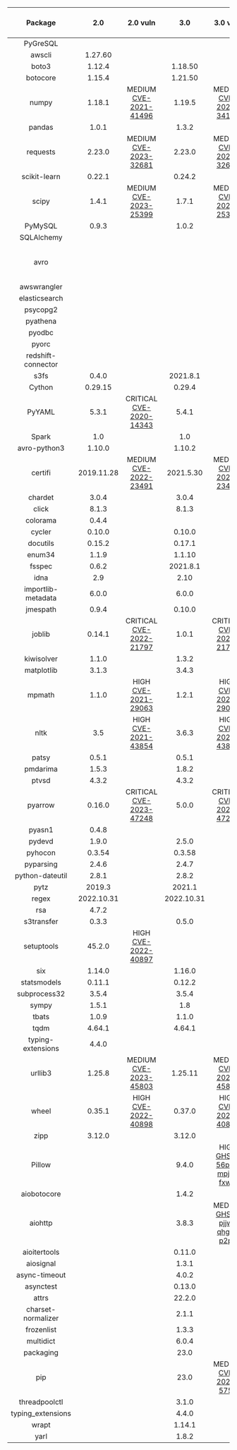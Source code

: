 |      Package       |    2.0     |                               2.0 vuln                                |    3.0     |                                    3.0 vuln                                     |    4.0     |                                    4.0 vuln                                     | shell 3.6 |                           shell 3.6 vuln                            | shell 3.9 | shell 3.9 vuln | shell 3.9 analytics |                      shell 3.9 analytics vuln                       |
|:------------------:|:----------:|:---------------------------------------------------------------------:|:----------:|:-------------------------------------------------------------------------------:|:----------:|:-------------------------------------------------------------------------------:|:---------:|:-------------------------------------------------------------------:|:---------:|:--------------:|:-------------------:|:-------------------------------------------------------------------:|
|      PyGreSQL      |            |                                                                       |            |                                                                                 |            |                                                                                 |   5.0.6   |                                                                     |           |                |                     |                                                                     |
|       awscli       |  1.27.60   |                                                                       |            |                                                                                 |            |                                                                                 |  116.242  |                                                                     |  1.23.5   |                |       1.23.5        |                                                                     |
|       boto3        |   1.12.4   |                                                                       |  1.18.50   |                                                                                 |  1.24.70   |                                                                                 |  1.9.203  |                                                                     |           |                |       1.22.5        |                                                                     |
|      botocore      |   1.15.4   |                                                                       |  1.21.50   |                                                                                 |  1.27.59   |                                                                                 | 1.12.232  |                                                                     |  1.23.5   |                |       1.23.5        |                                                                     |
|       numpy        |   1.18.1   |  MEDIUM [CVE-2021-41496](https://avd.aquasec.com/nvd/cve-2021-41496)  |   1.19.5   |       MEDIUM [CVE-2021-34141](https://avd.aquasec.com/nvd/cve-2021-34141)       |   1.23.5   |                                                                                 |  1.16.2   | MEDIUM [CVE-2021-41496](https://avd.aquasec.com/nvd/cve-2021-41496) |           |                |       1.22.3        |                                                                     |
|       pandas       |   1.0.1    |                                                                       |   1.3.2    |                                                                                 |   1.5.1    |                                                                                 |  0.24.2   |                                                                     |           |                |        1.4.2        |                                                                     |
|      requests      |   2.23.0   |  MEDIUM [CVE-2023-32681](https://avd.aquasec.com/nvd/cve-2023-32681)  |   2.23.0   |       MEDIUM [CVE-2023-32681](https://avd.aquasec.com/nvd/cve-2023-32681)       |   2.23.0   |       MEDIUM [CVE-2023-32681](https://avd.aquasec.com/nvd/cve-2023-32681)       |  2.22.0   | MEDIUM [CVE-2023-32681](https://avd.aquasec.com/nvd/cve-2023-32681) |           |                |       2.27.1        | MEDIUM [CVE-2023-32681](https://avd.aquasec.com/nvd/cve-2023-32681) |
|    scikit-learn    |   0.22.1   |                                                                       |   0.24.2   |                                                                                 |   0.24.2   |                                                                                 |  0.20.3   |                                                                     |           |                |        1.0.2        |                                                                     |
|       scipy        |   1.4.1    |  MEDIUM [CVE-2023-25399](https://avd.aquasec.com/nvd/cve-2023-25399)  |   1.7.1    |       MEDIUM [CVE-2023-25399](https://avd.aquasec.com/nvd/cve-2023-25399)       |   1.9.3    |       MEDIUM [CVE-2023-25399](https://avd.aquasec.com/nvd/cve-2023-25399)       |   1.2.1   | MEDIUM [CVE-2023-25399](https://avd.aquasec.com/nvd/cve-2023-25399) |           |                |        1.8.0        | MEDIUM [CVE-2023-25399](https://avd.aquasec.com/nvd/cve-2023-25399) |
|      PyMySQL       |   0.9.3    |                                                                       |   1.0.2    |                                                                                 |   1.0.2    |                                                                                 |           |                                                                     |           |                |        1.0.2        |                                                                     |
|     SQLAlchemy     |            |                                                                       |            |                                                                                 |            |                                                                                 |           |                                                                     |           |                |       1.4.36        |                                                                     |
|        avro        |            |                                                                       |            |                                                                                 |            |                                                                                 |           |                                                                     |           |                |       1.11.0        |  HIGH [CVE-2023-39410](https://avd.aquasec.com/nvd/cve-2023-39410)  |
|    awswrangler     |            |                                                                       |            |                                                                                 |            |                                                                                 |           |                                                                     |           |                |       2.15.1        |                                                                     |
|   elasticsearch    |            |                                                                       |            |                                                                                 |            |                                                                                 |           |                                                                     |           |                |        8.2.0        |                                                                     |
|      psycopg2      |            |                                                                       |            |                                                                                 |            |                                                                                 |           |                                                                     |           |                |        2.9.3        |                                                                     |
|      pyathena      |            |                                                                       |            |                                                                                 |            |                                                                                 |           |                                                                     |           |                |        2.5.3        |                                                                     |
|       pyodbc       |            |                                                                       |            |                                                                                 |            |                                                                                 |           |                                                                     |           |                |       4.0.32        |                                                                     |
|       pyorc        |            |                                                                       |            |                                                                                 |            |                                                                                 |           |                                                                     |           |                |        0.6.0        |                                                                     |
| redshift-connector |            |                                                                       |            |                                                                                 |            |                                                                                 |           |                                                                     |           |                |       2.0.907       |                                                                     |
|        s3fs        |   0.4.0    |                                                                       |  2021.8.1  |                                                                                 | 2022.11.0  |                                                                                 |           |                                                                     |           |                |      2022.3.0       |                                                                     |
|       Cython       |  0.29.15   |                                                                       |   0.29.4   |                                                                                 |  0.29.32   |                                                                                 |           |                                                                     |           |                |                     |                                                                     |
|       PyYAML       |   5.3.1    | CRITICAL [CVE-2020-14343](https://avd.aquasec.com/nvd/cve-2020-14343) |   5.4.1    |                                                                                 |   6.0.1    |                                                                                 |           |                                                                     |           |                |                     |                                                                     |
|       Spark        |    1.0     |                                                                       |    1.0     |                                                                                 |    1.0     |                                                                                 |           |                                                                     |           |                |                     |                                                                     |
|    avro-python3    |   1.10.0   |                                                                       |   1.10.2   |                                                                                 |   1.10.2   |                                                                                 |           |                                                                     |           |                |                     |                                                                     |
|      certifi       | 2019.11.28 |  MEDIUM [CVE-2022-23491](https://avd.aquasec.com/nvd/cve-2022-23491)  | 2021.5.30  |       MEDIUM [CVE-2022-23491](https://avd.aquasec.com/nvd/cve-2022-23491)       | 2021.5.30  |       MEDIUM [CVE-2022-23491](https://avd.aquasec.com/nvd/cve-2022-23491)       |           |                                                                     |           |                |                     |                                                                     |
|      chardet       |   3.0.4    |                                                                       |   3.0.4    |                                                                                 |   3.0.4    |                                                                                 |           |                                                                     |           |                |                     |                                                                     |
|       click        |   8.1.3    |                                                                       |   8.1.3    |                                                                                 |   8.1.3    |                                                                                 |           |                                                                     |           |                |                     |                                                                     |
|      colorama      |   0.4.4    |                                                                       |            |                                                                                 |            |                                                                                 |           |                                                                     |           |                |                     |                                                                     |
|       cycler       |   0.10.0   |                                                                       |   0.10.0   |                                                                                 |   0.10.0   |                                                                                 |           |                                                                     |           |                |                     |                                                                     |
|      docutils      |   0.15.2   |                                                                       |   0.17.1   |                                                                                 |   0.17.1   |                                                                                 |           |                                                                     |           |                |                     |                                                                     |
|       enum34       |   1.1.9    |                                                                       |   1.1.10   |                                                                                 |   1.1.10   |                                                                                 |           |                                                                     |           |                |                     |                                                                     |
|       fsspec       |   0.6.2    |                                                                       |  2021.8.1  |                                                                                 |  2021.8.1  |                                                                                 |           |                                                                     |           |                |                     |                                                                     |
|        idna        |    2.9     |                                                                       |    2.10    |                                                                                 |    2.10    |                                                                                 |           |                                                                     |           |                |                     |                                                                     |
| importlib-metadata |   6.0.0    |                                                                       |   6.0.0    |                                                                                 |   5.0.0    |                                                                                 |           |                                                                     |           |                |                     |                                                                     |
|      jmespath      |   0.9.4    |                                                                       |   0.10.0   |                                                                                 |   0.10.0   |                                                                                 |           |                                                                     |           |                |                     |                                                                     |
|       joblib       |   0.14.1   | CRITICAL [CVE-2022-21797](https://avd.aquasec.com/nvd/cve-2022-21797) |   1.0.1    |      CRITICAL [CVE-2022-21797](https://avd.aquasec.com/nvd/cve-2022-21797)      |   1.0.1    |      CRITICAL [CVE-2022-21797](https://avd.aquasec.com/nvd/cve-2022-21797)      |           |                                                                     |           |                |                     |                                                                     |
|     kiwisolver     |   1.1.0    |                                                                       |   1.3.2    |                                                                                 |   1.4.4    |                                                                                 |           |                                                                     |           |                |                     |                                                                     |
|     matplotlib     |   3.1.3    |                                                                       |   3.4.3    |                                                                                 |   3.4.3    |                                                                                 |           |                                                                     |           |                |                     |                                                                     |
|       mpmath       |   1.1.0    |   HIGH [CVE-2021-29063](https://avd.aquasec.com/nvd/cve-2021-29063)   |   1.2.1    |        HIGH [CVE-2021-29063](https://avd.aquasec.com/nvd/cve-2021-29063)        |   1.2.1    |        HIGH [CVE-2021-29063](https://avd.aquasec.com/nvd/cve-2021-29063)        |           |                                                                     |           |                |                     |                                                                     |
|        nltk        |    3.5     |   HIGH [CVE-2021-43854](https://avd.aquasec.com/nvd/cve-2021-43854)   |   3.6.3    |        HIGH [CVE-2021-43854](https://avd.aquasec.com/nvd/cve-2021-43854)        |    3.7     |                                                                                 |           |                                                                     |           |                |                     |                                                                     |
|       patsy        |   0.5.1    |                                                                       |   0.5.1    |                                                                                 |   0.5.1    |                                                                                 |           |                                                                     |           |                |                     |                                                                     |
|      pmdarima      |   1.5.3    |                                                                       |   1.8.2    |                                                                                 |   2.0.1    |                                                                                 |           |                                                                     |           |                |                     |                                                                     |
|       ptvsd        |   4.3.2    |                                                                       |   4.3.2    |                                                                                 |   4.3.2    |                                                                                 |           |                                                                     |           |                |                     |                                                                     |
|      pyarrow       |   0.16.0   | CRITICAL [CVE-2023-47248](https://avd.aquasec.com/nvd/cve-2023-47248) |   5.0.0    |      CRITICAL [CVE-2023-47248](https://avd.aquasec.com/nvd/cve-2023-47248)      |   10.0.0   |      CRITICAL [CVE-2023-47248](https://avd.aquasec.com/nvd/cve-2023-47248)      |           |                                                                     |           |                |                     |                                                                     |
|       pyasn1       |   0.4.8    |                                                                       |            |                                                                                 |            |                                                                                 |           |                                                                     |           |                |                     |                                                                     |
|       pydevd       |   1.9.0    |                                                                       |   2.5.0    |                                                                                 |   2.5.0    |                                                                                 |           |                                                                     |           |                |                     |                                                                     |
|      pyhocon       |   0.3.54   |                                                                       |   0.3.58   |                                                                                 |   0.3.58   |                                                                                 |           |                                                                     |           |                |                     |                                                                     |
|     pyparsing      |   2.4.6    |                                                                       |   2.4.7    |                                                                                 |   2.4.7    |                                                                                 |           |                                                                     |           |                |                     |                                                                     |
|  python-dateutil   |   2.8.1    |                                                                       |   2.8.2    |                                                                                 |   2.8.2    |                                                                                 |           |                                                                     |           |                |                     |                                                                     |
|        pytz        |   2019.3   |                                                                       |   2021.1   |                                                                                 |   2021.1   |                                                                                 |           |                                                                     |           |                |                     |                                                                     |
|       regex        | 2022.10.31 |                                                                       | 2022.10.31 |                                                                                 | 2022.10.31 |                                                                                 |           |                                                                     |           |                |                     |                                                                     |
|        rsa         |   4.7.2    |                                                                       |            |                                                                                 |            |                                                                                 |           |                                                                     |           |                |                     |                                                                     |
|     s3transfer     |   0.3.3    |                                                                       |   0.5.0    |                                                                                 |   0.6.0    |                                                                                 |           |                                                                     |           |                |                     |                                                                     |
|     setuptools     |   45.2.0   |   HIGH [CVE-2022-40897](https://avd.aquasec.com/nvd/cve-2022-40897)   |            |                                                                                 |   49.1.3   |        HIGH [CVE-2022-40897](https://avd.aquasec.com/nvd/cve-2022-40897)        |           |                                                                     |           |                |                     |                                                                     |
|        six         |   1.14.0   |                                                                       |   1.16.0   |                                                                                 |   1.16.0   |                                                                                 |           |                                                                     |           |                |                     |                                                                     |
|    statsmodels     |   0.11.1   |                                                                       |   0.12.2   |                                                                                 |   0.13.5   |                                                                                 |           |                                                                     |           |                |                     |                                                                     |
|    subprocess32    |   3.5.4    |                                                                       |   3.5.4    |                                                                                 |   3.5.4    |                                                                                 |           |                                                                     |           |                |                     |                                                                     |
|       sympy        |   1.5.1    |                                                                       |    1.8     |                                                                                 |    1.8     |                                                                                 |           |                                                                     |           |                |                     |                                                                     |
|       tbats        |   1.0.9    |                                                                       |   1.1.0    |                                                                                 |   1.1.0    |                                                                                 |           |                                                                     |           |                |                     |                                                                     |
|        tqdm        |   4.64.1   |                                                                       |   4.64.1   |                                                                                 |   4.64.1   |                                                                                 |           |                                                                     |           |                |                     |                                                                     |
| typing-extensions  |   4.4.0    |                                                                       |            |                                                                                 |            |                                                                                 |           |                                                                     |           |                |                     |                                                                     |
|      urllib3       |   1.25.8   |  MEDIUM [CVE-2023-45803](https://avd.aquasec.com/nvd/cve-2023-45803)  |  1.25.11   |       MEDIUM [CVE-2023-45803](https://avd.aquasec.com/nvd/cve-2023-45803)       |  1.25.11   |       MEDIUM [CVE-2023-45803](https://avd.aquasec.com/nvd/cve-2023-45803)       |           |                                                                     |           |                |                     |                                                                     |
|       wheel        |   0.35.1   |   HIGH [CVE-2022-40898](https://avd.aquasec.com/nvd/cve-2022-40898)   |   0.37.0   |        HIGH [CVE-2022-40898](https://avd.aquasec.com/nvd/cve-2022-40898)        |   0.37.0   |        HIGH [CVE-2022-40898](https://avd.aquasec.com/nvd/cve-2022-40898)        |           |                                                                     |           |                |                     |                                                                     |
|        zipp        |   3.12.0   |                                                                       |   3.12.0   |                                                                                 |   3.10.0   |                                                                                 |           |                                                                     |           |                |                     |                                                                     |
|       Pillow       |            |                                                                       |   9.4.0    |  HIGH [GHSA-56pw-mpj4-fxww](https://github.com/advisories/GHSA-56pw-mpj4-fxww)  |   9.4.0    |  HIGH [GHSA-56pw-mpj4-fxww](https://github.com/advisories/GHSA-56pw-mpj4-fxww)  |           |                                                                     |           |                |                     |                                                                     |
|    aiobotocore     |            |                                                                       |   1.4.2    |                                                                                 |   2.4.1    |                                                                                 |           |                                                                     |           |                |                     |                                                                     |
|      aiohttp       |            |                                                                       |   3.8.3    | MEDIUM [GHSA-pjjw-qhg8-p2p9](https://github.com/advisories/GHSA-pjjw-qhg8-p2p9) |   3.8.3    | MEDIUM [GHSA-pjjw-qhg8-p2p9](https://github.com/advisories/GHSA-pjjw-qhg8-p2p9) |           |                                                                     |           |                |                     |                                                                     |
|    aioitertools    |            |                                                                       |   0.11.0   |                                                                                 |   0.11.0   |                                                                                 |           |                                                                     |           |                |                     |                                                                     |
|     aiosignal      |            |                                                                       |   1.3.1    |                                                                                 |   1.3.1    |                                                                                 |           |                                                                     |           |                |                     |                                                                     |
|   async-timeout    |            |                                                                       |   4.0.2    |                                                                                 |   4.0.2    |                                                                                 |           |                                                                     |           |                |                     |                                                                     |
|     asynctest      |            |                                                                       |   0.13.0   |                                                                                 |   0.13.0   |                                                                                 |           |                                                                     |           |                |                     |                                                                     |
|       attrs        |            |                                                                       |   22.2.0   |                                                                                 |   22.2.0   |                                                                                 |           |                                                                     |           |                |                     |                                                                     |
| charset-normalizer |            |                                                                       |   2.1.1    |                                                                                 |   2.1.1    |                                                                                 |           |                                                                     |           |                |                     |                                                                     |
|     frozenlist     |            |                                                                       |   1.3.3    |                                                                                 |   1.3.3    |                                                                                 |           |                                                                     |           |                |                     |                                                                     |
|     multidict      |            |                                                                       |   6.0.4    |                                                                                 |   6.0.4    |                                                                                 |           |                                                                     |           |                |                     |                                                                     |
|     packaging      |            |                                                                       |    23.0    |                                                                                 |    23.0    |                                                                                 |           |                                                                     |           |                |                     |                                                                     |
|        pip         |            |                                                                       |    23.0    |        MEDIUM [CVE-2023-5752](https://avd.aquasec.com/nvd/cve-2023-5752)        |   23.0.1   |        MEDIUM [CVE-2023-5752](https://avd.aquasec.com/nvd/cve-2023-5752)        |           |                                                                     |           |                |                     |                                                                     |
|   threadpoolctl    |            |                                                                       |   3.1.0    |                                                                                 |   3.1.0    |                                                                                 |           |                                                                     |           |                |                     |                                                                     |
| typing_extensions  |            |                                                                       |   4.4.0    |                                                                                 |   4.4.0    |                                                                                 |           |                                                                     |           |                |                     |                                                                     |
|       wrapt        |            |                                                                       |   1.14.1   |                                                                                 |   1.14.1   |                                                                                 |           |                                                                     |           |                |                     |                                                                     |
|        yarl        |            |                                                                       |   1.8.2    |                                                                                 |   1.8.2    |                                                                                 |           |                                                                     |           |                |                     |                                                                     |
